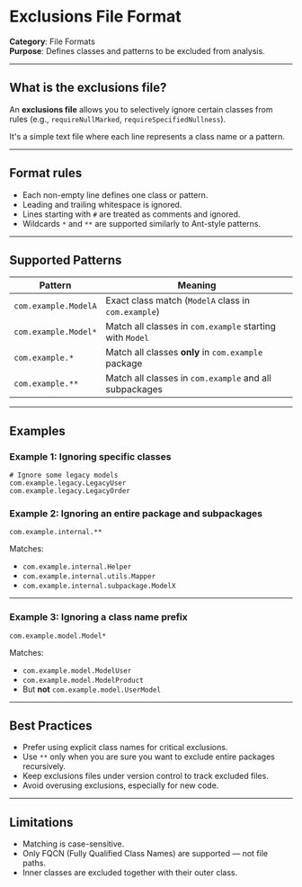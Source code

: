 # Exclusions File Format

**Category**: File Formats  
**Purpose**: Defines classes and patterns to be excluded from analysis.

---

## What is the exclusions file?

An **exclusions file** allows you to selectively ignore certain classes from rules (e.g., `requireNullMarked`, `requireSpecifiedNullness`).

It's a simple text file where each line represents a class name or a pattern.

---

## Format rules

- Each non-empty line defines one class or pattern.
- Leading and trailing whitespace is ignored.
- Lines starting with `#` are treated as comments and ignored.
- Wildcards `*` and `**` are supported similarly to Ant-style patterns.

---

## Supported Patterns

| Pattern              | Meaning                                                  |
|----------------------|----------------------------------------------------------|
| `com.example.ModelA` | Exact class match (`ModelA` class in `com.example`)      |
| `com.example.Model*` | Match all classes in `com.example` starting with `Model` |
| `com.example.*`      | Match all classes **only** in `com.example` package      |
| `com.example.**`     | Match all classes in `com.example` and all subpackages   |

---

## Examples

### Example 1: Ignoring specific classes

```text
# Ignore some legacy models
com.example.legacy.LegacyUser
com.example.legacy.LegacyOrder
```

### Example 2: Ignoring an entire package and subpackages

```text
com.example.internal.**
```

Matches:

- `com.example.internal.Helper`
- `com.example.internal.utils.Mapper`
- `com.example.internal.subpackage.ModelX`

---

### Example 3: Ignoring a class name prefix

```text
com.example.model.Model*
```

Matches:

- `com.example.model.ModelUser`
- `com.example.model.ModelProduct`
- But **not** `com.example.model.UserModel`

---

## Best Practices

- Prefer using explicit class names for critical exclusions.
- Use `**` only when you are sure you want to exclude entire packages recursively.
- Keep exclusions files under version control to track excluded files.
- Avoid overusing exclusions, especially for new code.

---

## Limitations

- Matching is case-sensitive.
- Only FQCN (Fully Qualified Class Names) are supported — not file paths.
- Inner classes are excluded together with their outer class.

